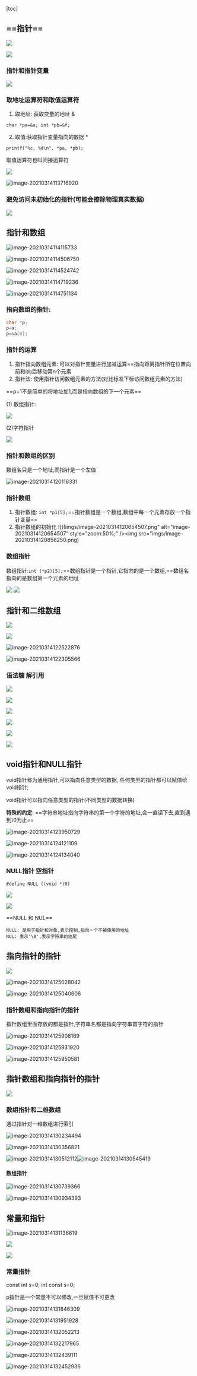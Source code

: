 [toc]



## ==指针==

![](imgs/image-20210314113100873.png)

![](imgs/image-20210314113145570.png)

### 指针和指针变量

![](imgs/image-20210314113246872.png)

### 取地址运算符和取值运算符

1. 取地址: 获取变量的地址   &

`char *pa=&a; int *pb=&f;`

2. 取值:获取指针变量指向的数据   *

`printf("%c, %d\n", *pa, *pb);`

取值运算符也叫间接运算符

![](imgs/image-20210314113750823.png)

![image-20210314113716920](imgs/image-20210314113716920.png)

### 避免访问未初始化的指针(可能会擦除物理真实数据)

![](imgs/image-20210314113836792.png)

## 指针和数组

![image-20210314114115733](imgs/image-20210314114115733.png)

![image-20210314114506750](imgs/image-20210314114506750.png)

![image-20210314114524742](imgs/image-20210314114524742.png)

![image-20210314114719236](imgs/image-20210314114719236.png)

![image-20210314114751134](imgs/image-20210314114751134.png)

### 指向数组的指针:

```c
char *p;
p=a;
p=&a[0];
```

### 指针的运算

1. 指针指向数组元素: 可以对指针变量进行加减运算==指向距离指针所在位置向前和i向后移动第n个元素
2. 指针法: 使用指针访问数组元素的方法(对比标准下标访问数组元素的方法)

==p+1不是简单的将地址加1,而是指向数组的下一个元素==

(1) 数组指针:

![](imgs/image-20210314115403274.png)

(2)字符指针

![](imgs/image-20210314115541771.png)

### 指针和数组的区别

数组名只是一个地址,而指针是一个左值

![image-20210314120116331](imgs/image-20210314120116331.png)

### 指针数组

1. 指针数组:  `int *p1[5];`==指针数组是一个数组,数组中每一个元素存放一个指针变量==
2. 指针数组的初始化
![](imgs/image-20210314120654507.png" alt="image-20210314120654507" style="zoom:50%;" /><img src="imgs/image-20210314120856250.png)

### 数组指针

数组指针:` int (*p2)[5]; `==数组指针是一个指针,它指向的是一个数组,==数组名指向的是数组第一个元素的地址

![](imgs/image-20210314121534251.png)
![](imgs/image-20210314121702346.png)

## 指针和二维数组

![](imgs/image-20210314122020607.png)

![](imgs/image-20210314122120326.png)

![image-20210314122522876](imgs/image-20210314122522876.png)

![image-20210314122305566](imgs/image-20210314122305566.png)

### 语法糖 解引用

![](imgs/image-20210314122403552.png)

![](imgs/image-20210314122834905.png)

![](imgs/image-20210314122743697.png)

![](imgs/image-20210314122932757.png)

![](imgs/image-20210314123122834.png)

![](imgs/image-20210314123343902.png)

## void指针和NULL指针

void指针称为通用指针,可以指向任意类型的数据, 任何类型的指针都可以赋值给void指针;

void指针可以指向任意类型的指针(不同类型的数据转换)

**特殊的约定**: ==字符串地址指向字符串的第一个字符的地址,会一直读下去,直到遇到\0为止==

![image-20210314123950729](imgs/image-20210314123950729.png)

![image-20210314124121109](imgs/image-20210314124121109.png)

![image-20210314124134040](imgs/image-20210314124134040.png)

### NULL指针  空指针

`#define NULL ((void *)0)`

![](imgs/image-20210314124419445.png)

![](imgs/image-20210314124626373.png)

==NULL 和 NUL==

```
NULL: 是用于指针和对象,表示控制,指向一个不被使用的地址
NUL: 表示'\0',表示字符串的结尾
```

## 指向指针的指针

![](imgs/image-20210314124824927.png)

![image-20210314125028042](imgs/image-20210314125028042.png)

![image-20210314125040606](imgs/image-20210314125040606.png)

### 指针数组和指向指针的指针

指针数组里面存放的都是指针,字符串名都是指向字符串首字符的指针

![image-20210314125908169](imgs/image-20210314125908169.png)

![image-20210314125931920](imgs/image-20210314125931920.png)

![image-20210314125950581](imgs/image-20210314125950581.png)

## 指针数组和指向指针的指针

![](imgs/image-20210314130027716.png)

### 数组指针和二维数组

通过指针对一维数组进行索引

![image-20210314130234494](imgs/image-20210314130234494.png)

![image-20210314130356821](imgs/image-20210314130356821.png)

![image-20210314130512112](imgs/image-20210314130512112.png)![image-20210314130545419](imgs/image-20210314130545419.png)

#### 数组指针

![image-20210314130739366](imgs/image-20210314130739366.png)

![image-20210314130934393](imgs/image-20210314130934393.png)

## 常量和指针

![image-20210314131136619](imgs/image-20210314131136619.png)

![](imgs/image-20210314131547282.png)

![](imgs/image-20210314131627030.png)

### 常量指针

const int s=0; int const s=0;

p指针是一个常量不可以修改,一旦赋值不可更改

![image-20210314131846309](imgs/image-20210314131846309.png)

![image-20210314131951928](imgs/image-20210314131951928.png)

![image-20210314132052213](imgs/image-20210314132052213.png)

![image-20210314132217965](imgs/image-20210314132217965.png)

![image-20210314132439111](imgs/image-20210314132439111.png)

![image-20210314132452936](imgs/image-20210314132452936.png)